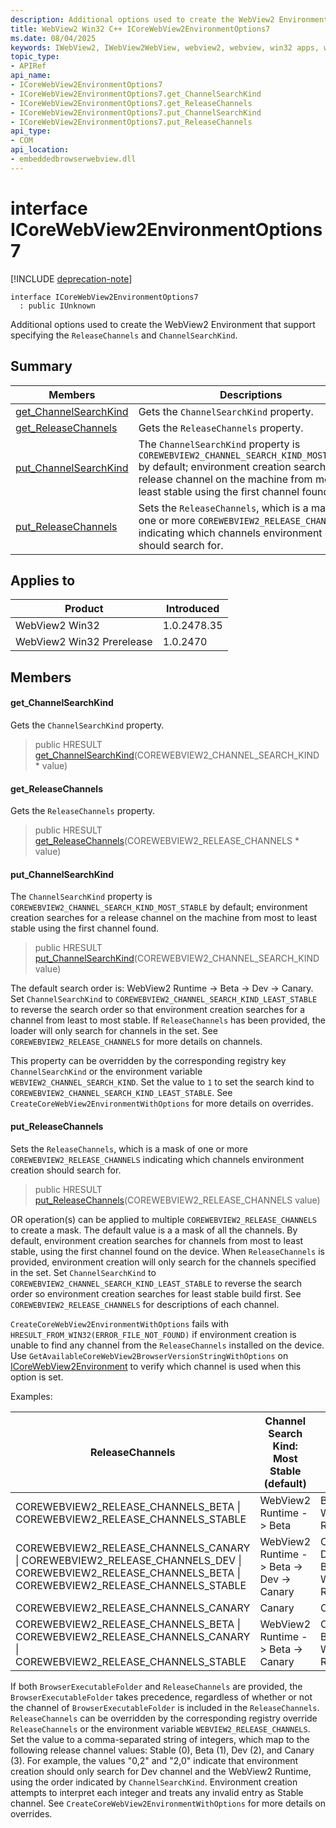 ```yaml
---
description: Additional options used to create the WebView2 Environment that support specifying the `ReleaseChannels` and `ChannelSearchKind`.
title: WebView2 Win32 C++ ICoreWebView2EnvironmentOptions7
ms.date: 08/04/2025
keywords: IWebView2, IWebView2WebView, webview2, webview, win32 apps, win32, edge, ICoreWebView2, ICoreWebView2Controller, browser control, edge html, ICoreWebView2EnvironmentOptions7
topic_type: 
- APIRef
api_name:
- ICoreWebView2EnvironmentOptions7
- ICoreWebView2EnvironmentOptions7.get_ChannelSearchKind
- ICoreWebView2EnvironmentOptions7.get_ReleaseChannels
- ICoreWebView2EnvironmentOptions7.put_ChannelSearchKind
- ICoreWebView2EnvironmentOptions7.put_ReleaseChannels
api_type:
- COM
api_location:
- embeddedbrowserwebview.dll
---
```


# interface ICoreWebView2EnvironmentOptions7

[!INCLUDE [deprecation-note](../includes/deprecation-note.md)]

```
interface ICoreWebView2EnvironmentOptions7
  : public IUnknown
```

Additional options used to create the WebView2 Environment that support specifying the `ReleaseChannels` and `ChannelSearchKind`.

## Summary

 Members                        | Descriptions
--------------------------------|---------------------------------------------
[get_ChannelSearchKind](#get_channelsearchkind) | Gets the `ChannelSearchKind` property.
[get_ReleaseChannels](#get_releasechannels) | Gets the `ReleaseChannels` property.
[put_ChannelSearchKind](#put_channelsearchkind) | The `ChannelSearchKind` property is `COREWEBVIEW2_CHANNEL_SEARCH_KIND_MOST_STABLE` by default; environment creation searches for a release channel on the machine from most to least stable using the first channel found.
[put_ReleaseChannels](#put_releasechannels) | Sets the `ReleaseChannels`, which is a mask of one or more `COREWEBVIEW2_RELEASE_CHANNELS` indicating which channels environment creation should search for.

## Applies to

Product                         | Introduced
--------------------------------|---------------------------------------------
WebView2 Win32            |    1.0.2478.35
WebView2 Win32 Prerelease |    1.0.2470

## Members

#### get_ChannelSearchKind

Gets the `ChannelSearchKind` property.

> public HRESULT [get_ChannelSearchKind](#get_channelsearchkind)(COREWEBVIEW2_CHANNEL_SEARCH_KIND * value)

#### get_ReleaseChannels

Gets the `ReleaseChannels` property.

> public HRESULT [get_ReleaseChannels](#get_releasechannels)(COREWEBVIEW2_RELEASE_CHANNELS * value)

#### put_ChannelSearchKind

The `ChannelSearchKind` property is `COREWEBVIEW2_CHANNEL_SEARCH_KIND_MOST_STABLE` by default; environment creation searches for a release channel on the machine from most to least stable using the first channel found.

> public HRESULT [put_ChannelSearchKind](#put_channelsearchkind)(COREWEBVIEW2_CHANNEL_SEARCH_KIND value)

The default search order is: WebView2 Runtime -> Beta -> Dev -> Canary. Set `ChannelSearchKind` to `COREWEBVIEW2_CHANNEL_SEARCH_KIND_LEAST_STABLE` to reverse the search order so that environment creation searches for a channel from least to most stable. If `ReleaseChannels` has been provided, the loader will only search for channels in the set. See `COREWEBVIEW2_RELEASE_CHANNELS` for more details on channels.

This property can be overridden by the corresponding registry key `ChannelSearchKind` or the environment variable `WEBVIEW2_CHANNEL_SEARCH_KIND`. Set the value to `1` to set the search kind to `COREWEBVIEW2_CHANNEL_SEARCH_KIND_LEAST_STABLE`. See `CreateCoreWebView2EnvironmentWithOptions` for more details on overrides.

#### put_ReleaseChannels

Sets the `ReleaseChannels`, which is a mask of one or more `COREWEBVIEW2_RELEASE_CHANNELS` indicating which channels environment creation should search for.

> public HRESULT [put_ReleaseChannels](#put_releasechannels)(COREWEBVIEW2_RELEASE_CHANNELS value)

OR operation(s) can be applied to multiple `COREWEBVIEW2_RELEASE_CHANNELS` to create a mask. The default value is a a mask of all the channels. By default, environment creation searches for channels from most to least stable, using the first channel found on the device. When `ReleaseChannels` is provided, environment creation will only search for the channels specified in the set. Set `ChannelSearchKind` to `COREWEBVIEW2_CHANNEL_SEARCH_KIND_LEAST_STABLE` to reverse the search order so environment creation searches for least stable build first. See `COREWEBVIEW2_RELEASE_CHANNELS` for descriptions of each channel.

`CreateCoreWebView2EnvironmentWithOptions` fails with `HRESULT_FROM_WIN32(ERROR_FILE_NOT_FOUND)` if environment creation is unable to find any channel from the `ReleaseChannels` installed on the device. Use `GetAvailableCoreWebView2BrowserVersionStringWithOptions` on [ICoreWebView2Environment](icorewebview2environment.md#icorewebview2environment) to verify which channel is used when this option is set.

Examples:

ReleaseChannels   |Channel Search Kind: Most Stable (default)   |Channel Search Kind: Least Stable
--------- | --------- | ---------
COREWEBVIEW2_RELEASE_CHANNELS_BETA \| COREWEBVIEW2_RELEASE_CHANNELS_STABLE   |WebView2 Runtime -> Beta   |Beta -> WebView2 Runtime
COREWEBVIEW2_RELEASE_CHANNELS_CANARY \| COREWEBVIEW2_RELEASE_CHANNELS_DEV \| COREWEBVIEW2_RELEASE_CHANNELS_BETA \| COREWEBVIEW2_RELEASE_CHANNELS_STABLE   |WebView2 Runtime -> Beta -> Dev -> Canary   |Canary -> Dev -> Beta -> WebView2 Runtime
COREWEBVIEW2_RELEASE_CHANNELS_CANARY   |Canary   |Canary
COREWEBVIEW2_RELEASE_CHANNELS_BETA \| COREWEBVIEW2_RELEASE_CHANNELS_CANARY \| COREWEBVIEW2_RELEASE_CHANNELS_STABLE   |WebView2 Runtime -> Beta -> Canary   |Canary -> Beta -> WebView2 Runtime

If both `BrowserExecutableFolder` and `ReleaseChannels` are provided, the `BrowserExecutableFolder` takes precedence, regardless of whether or not the channel of `BrowserExecutableFolder` is included in the `ReleaseChannels`. `ReleaseChannels` can be overridden by the corresponding registry override `ReleaseChannels` or the environment variable `WEBVIEW2_RELEASE_CHANNELS`. Set the value to a comma-separated string of integers, which map to the following release channel values: Stable (0), Beta (1), Dev (2), and Canary (3). For example, the values "0,2" and "2,0" indicate that environment creation should only search for Dev channel and the WebView2 Runtime, using the order indicated by `ChannelSearchKind`. Environment creation attempts to interpret each integer and treats any invalid entry as Stable channel. See `CreateCoreWebView2EnvironmentWithOptions` for more details on overrides.


